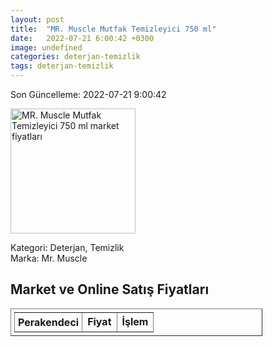 ```yaml
---
layout: post
title:  "MR. Muscle Mutfak Temizleyici 750 ml"
date:   2022-07-21 6:00:42 +0300
image: undefined
categories: deterjan-temizlik
tags: deterjan-temizlik
---
```


Son Güncelleme: 2022-07-21 9:00:42

<img src="undefined" width="200" alt="MR. Muscle Mutfak Temizleyici 750 ml market fiyatları" />

Kategori: Deterjan, Temizlik
<br />
Marka: Mr. Muscle

<h2>Market ve Online Satış Fiyatları</h2>

<table border="1" style="padding: 5px;width:80%;">
  <tr>
    <td style="padding: 5px;"><strong>Perakendeci</strong></td>
    <td><strong>Fiyat</strong></td>
    <td><strong>İşlem</strong></td>
  </tr>
  
</table>
